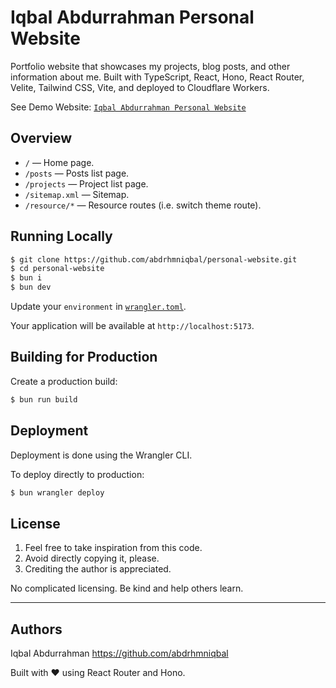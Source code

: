 # Iqbal Abdurrahman Personal Website

Portfolio website that showcases my projects, blog posts, and other information
about me. Built with TypeScript, React, Hono, React Router, Velite, Tailwind
CSS, Vite, and deployed to Cloudflare Workers.

See Demo Website:
[`Iqbal Abdurrahman Personal Website`](https://abrhmniqbal.my.id)

## Overview

- `/` — Home page.
- `/posts` — Posts list page.
- `/projects` — Project list page.
- `/sitemap.xml` — Sitemap.
- `/resource/*` — Resource routes (i.e. switch theme route).

## Running Locally

```bash
$ git clone https://github.com/abdrhmniqbal/personal-website.git
$ cd personal-website
$ bun i
$ bun dev
```

Update your `environment` in
[`wrangler.toml`](https://github.com/abdrhmniqbal/personal-website/blob/master/wrangler.toml).

Your application will be available at `http://localhost:5173`.

## Building for Production

Create a production build:

```bash
$ bun run build
```

## Deployment

Deployment is done using the Wrangler CLI.

To deploy directly to production:

```bash
$ bun wrangler deploy
```

## License

1. Feel free to take inspiration from this code.
2. Avoid directly copying it, please.
3. Crediting the author is appreciated.

No complicated licensing. Be kind and help others learn.

---

## Authors

Iqbal Abdurrahman <https://github.com/abdrhmniqbal>

Built with ❤️ using React Router and Hono.

